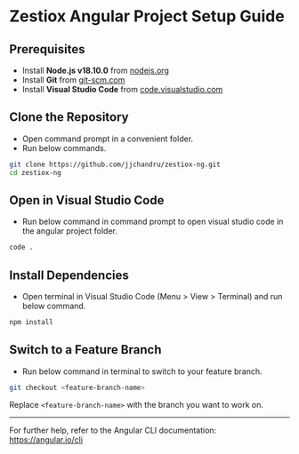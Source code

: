 # Zestiox Angular Project Setup Guide

## Prerequisites
- Install **Node.js v18.10.0** from [nodejs.org](https://nodejs.org/download/release/v18.10.0/)
- Install **Git** from [git-scm.com](https://git-scm.com/downloads)
- Install **Visual Studio Code** from [code.visualstudio.com](https://code.visualstudio.com/)

## Clone the Repository
 - Open command prompt in a convenient folder.
 - Run below commands.
```sh
git clone https://github.com/jjchandru/zestiox-ng.git
cd zestiox-ng
```

## Open in Visual Studio Code
 - Run below command in command prompt to open visual studio code in the angular project folder.
```sh
code .
```

## Install Dependencies
- Open terminal in Visual Studio Code (Menu > View > Terminal) and run below command.
```sh
npm install
```

## Switch to a Feature Branch
 - Run below command in terminal to switch to your feature branch.
```sh
git checkout <feature-branch-name>
```
Replace `<feature-branch-name>` with the branch you want to work on.

---

For further help, refer to the Angular CLI documentation: https://angular.io/cli
